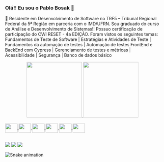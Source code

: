 ### Olá!! Eu sou o Pablo Bosak 👋
🌱 Residente em Desenvolvimento de Software no TRF5 – Tribunal Regional Federal da 5ª Região em parceria com o IMD/UFRN.
Sou graduado do curso de Análise e Desenvolvimento de Sistemas!!
Possuo certificação de participação do CWI RESET - 4a EDIÇÃO.
Foram vistos os seguintes temas: 
Fundamentos de Teste de Software | Estratégias e Atividades de Teste |
Fundamentos da automação de testes | Automação de testes FrontEnd e
BackEnd com Cypress | Gerenciamento de testes e métricas | Acessibilidade |
Segurança | Banco de dados básico

<div align="center">
  <a href="https://github.com/pablo-bosak">
  <img height="180em" src="https://github-readme-stats.vercel.app/api?username=pablo-bosak&show_icons=true&theme=dark&include_all_commits=true&count_private=true"/>
  <img height="180em" src="https://github-readme-stats.vercel.app/api/top-langs/?username=pablo-bosak&layout=compact&langs_count=7&theme=dark"/>
</div>

<div style="display: inline_block"><br>
  <img align="center" height="30" width="40" src="https://cdn.jsdelivr.net/gh/devicons/devicon/icons/html5/html5-original.svg" />  
  <img align="center" height="30" width="40" src="https://cdn.jsdelivr.net/gh/devicons/devicon/icons/css3/css3-original.svg" /> 
  <img align="center" height="30" width="40" src="https://cdn.jsdelivr.net/gh/devicons/devicon/icons/javascript/javascript-original.svg" />           
  <img align="center" height="30" width="40" src="https://cdn.jsdelivr.net/gh/devicons/devicon/icons/typescript/typescript-original.svg" />
  <img align="center" height="30" width="40" src="https://cdn.jsdelivr.net/gh/devicons/devicon/icons/dart/dart-original.svg" />
  <img align="center" height="30" width="40" src="https://cdn.jsdelivr.net/gh/devicons/devicon/icons/flutter/flutter-original.svg" />
</div>
  
  ##
 
<div> 

 <a href="https://discord.com/pablo_bosak" target="_blank"><img src="https://img.shields.io/badge/Discord-7289DA?style=for-the-badge&logo=discord&logoColor=white" target="_blank"></a> 
  <a href = "mailto:pablopvb@gmail.com.com"><img src="https://img.shields.io/badge/-Gmail-%23333?style=for-the-badge&logo=gmail&logoColor=white" target="_blank"></a>
  <a href="https://www.linkedin.com/in/pablo-bosak" target="_blank"><img src="https://img.shields.io/badge/-LinkedIn-%230077B5?style=for-the-badge&logo=linkedin&logoColor=white" target="_blank"></a> 
 
  ![Snake animation](https://github.com/pablo-bosak/pablo-bosak/blob/output/github-contribution-grid-snake.svg)
 
</div>

